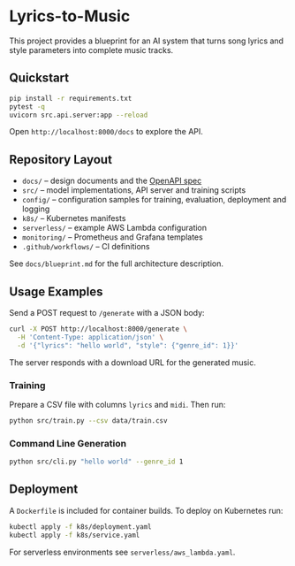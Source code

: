 # Lyrics-to-Music

This project provides a blueprint for an AI system that turns song lyrics and style parameters into complete music tracks.

## Quickstart

```bash
pip install -r requirements.txt
pytest -q
uvicorn src.api.server:app --reload
```

Open `http://localhost:8000/docs` to explore the API.

## Repository Layout

- `docs/` – design documents and the [OpenAPI spec](docs/api/openapi.yaml)
- `src/` – model implementations, API server and training scripts
- `config/` – configuration samples for training, evaluation, deployment and logging
- `k8s/` – Kubernetes manifests
- `serverless/` – example AWS Lambda configuration
- `monitoring/` – Prometheus and Grafana templates
- `.github/workflows/` – CI definitions

See `docs/blueprint.md` for the full architecture description.

## Usage Examples

Send a POST request to `/generate` with a JSON body:

```bash
curl -X POST http://localhost:8000/generate \
  -H 'Content-Type: application/json' \
  -d '{"lyrics": "hello world", "style": {"genre_id": 1}}'
```

The server responds with a download URL for the generated music.

### Training

Prepare a CSV file with columns `lyrics` and `midi`. Then run:

```bash
python src/train.py --csv data/train.csv
```

### Command Line Generation

```bash
python src/cli.py "hello world" --genre_id 1
```

## Deployment

A `Dockerfile` is included for container builds. To deploy on Kubernetes run:

```bash
kubectl apply -f k8s/deployment.yaml
kubectl apply -f k8s/service.yaml
```

For serverless environments see `serverless/aws_lambda.yaml`.
